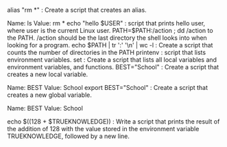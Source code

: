 alias "rm *" : Create a script that creates an alias.

Name: ls
Value: rm *
echo "hello $USER" : script that prints hello user, where user is the current Linux user.
PATH=$PATH:/action ; dd /action to the PATH. /action should be the last directory the shell looks into when looking for a program.
echo $PATH | tr ':' '\n' | wc -l : Create a script that counts the number of directories in the PATH
printenv :  script that lists environment variables.
set : Create a script that lists all local variables and environment variables, and functions. 
BEST="School" : Create a script that creates a new local variable.

Name: BEST
Value: School
export BEST="School" : Create a script that creates a new global variable.

Name: BEST
Value: School

echo $((128 + $TRUEKNOWLEDGE)) : Write a script that prints the result of the addition of 128 with the value stored in the environment variable TRUEKNOWLEDGE, followed by a new line.


